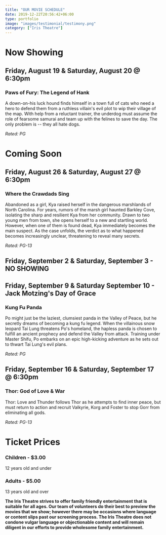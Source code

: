 ```yaml
---
title: "OUR MOVIE SCHEDULE"
date: 2019-12-22T20:56:42+06:00
type: portfolio
image: "images/testimonial/testimony.png"
category: ["Iris Theatre"]
---
```


# Now Showing

## Friday, August 19 & Saturday, August 20 @ 6:30pm

### Paws of Fury: The Legend of Hank

A down-on-his luck hound finds himself in a town full of cats who need a hero to defend them from a ruthless villain's evil plot to wip their village of the map. With help from a reluctant trainer, the underdog must assume the role of fearsome samurai and team up with the felines to save the day. The only problem is -- they all hate dogs.

_Rated: PG_

# Coming Soon 

## Friday, August 26 & Saturday, August 27 @ 6:30pm

### Where the Crawdads Sing

Abandoned as a girl, Kya raised herself in the dangerous marshlands of North Carolina. For years, rumors of the marsh girl haunted Barkley Cove, isolating the sharp and resilient Kya from her community. Drawn to two young men from town, she opens herself to a new and startling world. However, when one of them is found dead, Kya immediately becomes the main suspect. As the case unfolds, the verdict as to what happened becomes increasingly unclear, threatening to reveal many secrets.

_Rated: PG-13_

## Friday, September 2 & Saturday, September 3 - NO SHOWING

## Friday, September 9 & Saturday September 10 - Jack Motzing's Day of Grace

### Kung Fu Panda

Po might just be the laziest, clumsiest panda in the Valley of Peace, but he secretly dreams of becoming a kung fu legend. When the villainous snow leopard Tai Lung threatens Po's homeland, the hapless panda is chosen to fulfill an ancient prophecy and defend the Valley from attack. Training under Master Shifu, Po embarks on an epic high-kicking adventure as he sets out to thwart Tai Lung's evil plans.

_Rated: PG_

## Friday, September 16 & Saturday, September 17 @ 6:30pm

### Thor: God of Love & War

Thor: Love and Thunder follows Thor as he attempts to find inner peace, but must return to action and recruit Valkyrie, Korg and Foster to stop Gorr from eliminating all gods.

_Rated: PG-13_

# Ticket Prices

### Children - $3.00
12 years old and under

### Adults - $5.00 
13 years old and over

**The Iris Theatre strives to offer family friendly entertainment that is suitable for all ages. Our team of volunteers do their best to preview the movies that we show; however there may be occasions where language or content slips past our screening process. The Iris Theatre does not condone vulgar language or objectionable content and will remain diligent in our efforts to provide wholesome family entertainment.**
